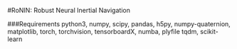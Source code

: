 #RoNIN: Robust Neural Inertial Navigation

###Requirements
python3, numpy, scipy, pandas, h5py, numpy-quaternion, matplotlib, torch, torchvision, tensorboardX, numba, plyfile
tqdm, scikit-learn

